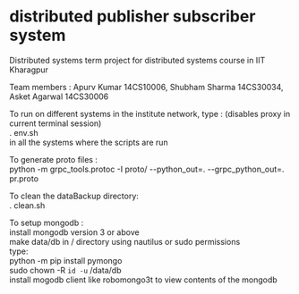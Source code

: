 # distributed publisher subscriber system
Distributed systems term project for distributed systems course in IIT Kharagpur

Team members : 
Apurv Kumar 14CS10006,
Shubham Sharma 14CS30034,
Asket Agarwal 14CS30006

To run on different systems in the institute network, type : (disables proxy in current terminal session) <br />
. env.sh <br />
in all the systems where the scripts are run

To generate proto files : <br />
python -m grpc_tools.protoc -I proto/ --python_out=. --grpc_python_out=. pr.proto <br />

To clean the dataBackup directory: <br />
. clean.sh

To setup mongodb : <br />
install mongodb version 3 or above <br />
make data/db in / directory using nautilus or sudo permissions <br />
type: <br />
python -m pip install pymongo <br />
sudo chown -R `id -u` /data/db <br />
install mogodb client like robomongo3t to view contents of the mongodb
